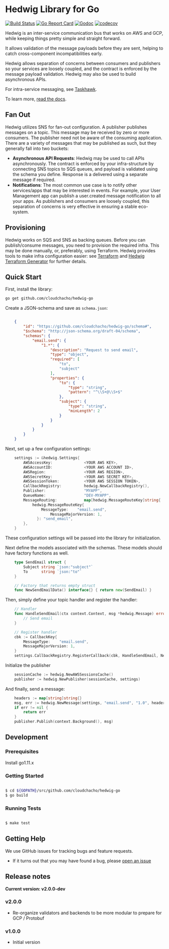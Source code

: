 # Hedwig Library for Go

[![Build Status](https://github.com/cloudchacho/hedwig-go/checks)](https://github.com/cloudchacho/hedwig-go/actions/workflows/gotest.yml/badge.svg)
[![Go Report Card](https://goreportcard.com/badge/github.com/cloudchacho/hedwig-go)](https://goreportcard.com/report/github.com/cloudchacho/hedwig-go)
[![Godoc](https://godoc.org/github.com/cloudchacho/hedwig-go?status.svg)](http://godoc.org/github.com/cloudchacho/hedwig-go)
[![codecov](https://codecov.io/gh/cloudchacho/hedwig-go/branch/main/graph/badge.svg?token=H6VWFF04JD)](https://codecov.io/gh/cloudchacho/hedwig-go)

Hedwig is an inter-service communication bus that works on AWS and GCP, while keeping things pretty simple and straight
forward.

It allows validation of the message payloads before they are sent, helping to catch cross-component incompatibilities
early.

Hedwig allows separation of concerns between consumers and publishers so your services are loosely coupled, and the
contract is enforced by the message payload validation. Hedwig may also be used to build asynchronous APIs.

For intra-service messaging, see [Taskhawk](https://github.com/cloudchacho/taskhawk-go).

To learn more, [read the docs](https://cloudchacho.github.io/hedwig).

## Fan Out

Hedwig utilizes SNS for fan-out configuration. A publisher publishes messages on a topic. This message may be received by zero or more consumers. The publisher need not be aware of the consuming application. There are a variety of messages that may be published as such, but they generally fall into two buckets:

- **Asynchronous API Requests**: Hedwig may be used to call APIs asynchronously. The contract is enforced by your infra-structure by connecting SNS topics to SQS queues, and payload is validated using the schema you define. Response is a delivered using a separate message if required.
- **Notifications**: The most common use case is to notify other services/apps that may be interested in events. For example, your User Management app can publish a user.created message notification to all your apps. As publishers and consumers are loosely coupled, this separation of concerns is very effective in ensuring a stable eco-system.

## Provisioning

Hedwig works on SQS and SNS as backing queues. Before you can publish/consume messages, you need to provision the
required infra. This may be done manually, or, preferably, using Terraform. Hedwig provides tools to make infra
configuration easier: see [Terraform](https://github.com/cloudchacho/hedwig-terraform) and
[Hedwig Terraform Generator](https://github.com/cloudchacho/hedwig-terraform-generator) for further details.


## Quick Start

First, install the library:

```bash
go get github.com/cloudchacho/hedwig-go
```

Create a JSON-schema and save as ``schema.json``:

```json

    {
        "id": "https://github.com/cloudchacho/hedwig-go/schema#",
        "$schema": "http://json-schema.org/draft-04/schema",
        "schemas": {
            "email.send": {
                "1.*": {
                    "description": "Request to send email",
                    "type": "object",
                    "required": [
                        "to",
                        "subject"
                    ],
                    "properties": {
                        "to": {
                            "type": "string",
                            "pattern": "^\\S+@\\S+$"
                        },
                        "subject": {
                            "type": "string",
                            "minLength": 2
                        }
                    }
                }
            }
        }
    }
```

Next, set up a few configuration settings:

```go
    settings := &hedwig.Settings{
        AWSAccessKey:              <YOUR AWS KEY>,
        AWSAccountID:              <YOUR AWS ACCOUNT ID>,
        AWSRegion:                 <YOUR AWS REGION>,
        AWSSecretKey:              <YOUR AWS SECRET KEY>,
        AWSSessionToken:           <YOUR AWS SESSION TOKEN>,
        CallbackRegistry:          hedwig.NewCallbackRegistry(),
        Publisher:                 "MYAPP",
        QueueName:                 "DEV-MYAPP",
        MessageRouting:            map[hedwig.MessageRouteKey]string{
            hedwig.MessageRouteKey{
                MessageType:    "email.send",
    		        MessageMajorVersion: 1,
    	      }: "send_email",
        },
    }
```

These configuration settings will be passed into the library for initialization.

Next define the models associated with the schemas. These models should have factory
functions as well.

```go
    type SendEmail struct {
        Subject string `json:"subject"`
        To      string `json:"to"`
    }

    // Factory that returns empty struct
    func NewSendEmailData() interface{} { return new(SendEmail) }
```

Then, simply define your topic handler and register the handler:

```go
    // Handler
    func HandleSendEmail(ctx context.Context, msg *hedwig.Message) error {
        // Send email
    }

    // Register handler
    cbk := CallbackKey{
        MessageType:    "email.send",
        MessageMajorVersion: 1,
    }
    settings.CallbackRegistry.RegisterCallback(cbk, HandleSendEmail, NewSendEmailData)
```

Initialize the publisher

```go
    sessionCache := hedwig.NewAWSSessionsCache()
    publisher := hedwig.NewPublisher(sessionCache, settings)
```

And finally, send a message:

```go
    headers := map[string]string{}
    msg, err := hedwig.NewMessage(settings, "email.send", "1.0", headers, data)
    if err != nil {
        return err
    }
    publisher.Publish(context.Background(), msg)
```


## Development

### Prerequisites

Install go1.11.x

### Getting Started

```bash

$ cd ${GOPATH}/src/github.com/cloudchacho/hedwig-go
$ go build
```

### Running Tests

```bash

$ make test
```

## Getting Help

We use GitHub issues for tracking bugs and feature requests.

* If it turns out that you may have found a bug, please [open an issue](https://github.com/cloudchacho/hedwig-go/issues/new>)

## Release notes

**Current version: v2.0.0-dev**

### v2.0.0

- Re-organize validators and backends to be more modular to prepare for GCP / Protobuf

### v1.0.0

  - Initial version

